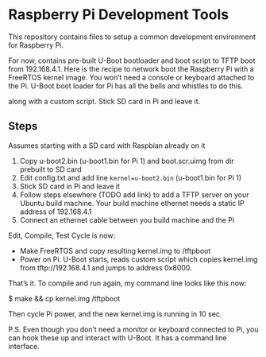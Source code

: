 Raspberry Pi Development Tools
==============================
This repository contains files to setup a common development
environment for Raspberry Pi.

For now, contains pre-built U-Boot bootloader and boot script to TFTP
boot from 192.168.4.1.  Here is the recipe to network boot the
Raspberry Pi with a FreeRTOS kernel image.  You won’t need a console
or keyboard attached to the Pi.  U-Boot boot loader for Pi has all the
bells and whistles to do this.

along with a custom script.  Stick SD card in Pi and leave it.

Steps
-----
Assumes starting with a SD card with Raspbian already on it

1. Copy u-boot2.bin (u-boot1.bin for Pi 1) and boot.scr.uimg from
   dir prebuilt to SD card
2. Edit config.txt and add line `kernel=u-boot2.bin` (u-boot1.bin for Pi 1)
3. Stick SD card in Pi and leave it
4. Follow steps elsewhere (TODO add link) to add a TFTP server on
   your Ubuntu build machine.  Your build machine ethernet needs a
   static IP address of 192.168.4.1
5. Connect an ethernet cable between you build machine and the Pi

Edit, Compile, Test Cycle is now:
- Make FreeRTOS and copy resulting kernel.img to /tftpboot
- Power on Pi.  U-Boot starts, reads custom script which copies kernel.img
  from tftp://192.168.4.1 and jumps to address 0x8000.

That’s it.  To compile and run again, my command line looks like this now:

$ make && cp kernel.img /tftpboot

Then cycle Pi power, and the new kernel.img is running in 10 sec.

P.S. Even though you don’t need a monitor or keyboard connected to Pi,
you can hook these up and interact with U-Boot.  It has a command line
interface.
